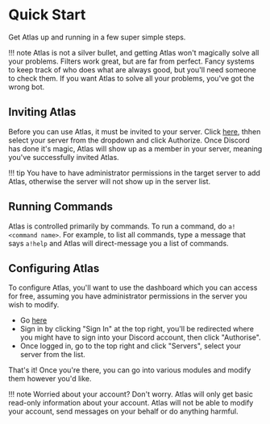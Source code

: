 # Quick Start

Get Atlas up and running in a few super simple steps.

!!! note
    Atlas is not a silver bullet, and getting Atlas won't magically solve all your problems. Filters work great, but are far from perfect. Fancy systems to keep track of who does what are always good, but you'll need someone to check them. If you want Atlas to solve all your problems, you've got the wrong bot.

## Inviting Atlas

Before you can use Atlas, it must be invited to your server. Click [here](https://atlasbot.xyz/get), thhen select your server from the dropdown and click Authorize. Once Discord has done it's magic, Atlas will show up as a member in your server, meaning you've successfully invited Atlas.

!!! tip
    You have to have administrator permissions in the target server to add Atlas, otherwise the server will not show up in the server list.

## Running Commands

Atlas is controlled primarily by commands. To run a command, do `a!<command name>`. For example, to list all commands, type a message that says `a!help` and Atlas will direct-message you a list of commands.

## Configuring Atlas  

To configure Atlas, you'll want to use the dashboard which you can access for free, assuming you have administrator permissions in the server you wish to modify.

* Go [here](https://atlasbot.xyz)
* Sign in by clicking "Sign In" at the top right, you'll be redirected where you might have to sign into your Discord account, then click "Authorise".
* Once logged in, go to the top right and click "Servers", select your server from the list.

That's it! Once you're there, you can go into various modules and modify them however you'd like.

!!! note
    Worried about your account? Don't worry. Atlas will only get basic read-only information about your account. Atlas will not be able to modify your account, send messages on your behalf or do anything harmful.
